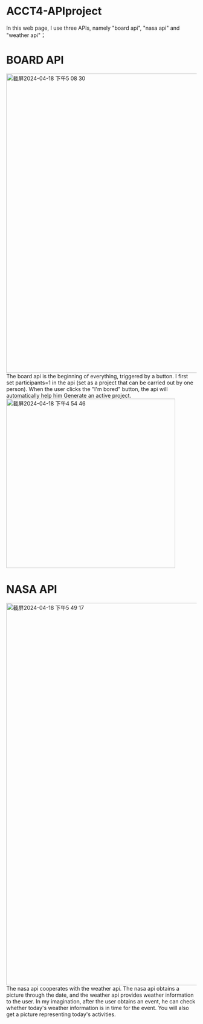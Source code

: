 # ACCT4-APIproject
In this web page, I use three APIs, namely "board api", "nasa api" and "weather api"；

# BOARD API
<img width="790" alt="截屏2024-04-18 下午5 08 30" src="https://github.com/JUANMAOV82/ACCT4-APIproject/assets/113642935/343b609b-a40f-4be5-b459-ec0af7bc9386">
The board api is the beginning of everything, triggered by a button. I first set participants=1 in the api (set as a project that can be carried out by one person). When the user clicks the "I'm bored" button, the api will automatically help him Generate an active project.
<img width="447" alt="截屏2024-04-18 下午4 54 46" src="https://github.com/JUANMAOV82/ACCT4-APIproject/assets/113642935/a467275f-1674-42bd-945b-7a5b8fadfc83">

# NASA API
<img width="1009" alt="截屏2024-04-18 下午5 49 17" src="https://github.com/JUANMAOV82/ACCT4-APIproject/assets/113642935/16c1e53d-a9c4-4f10-b5d6-01c49388b12e">
The nasa api cooperates with the weather api. The nasa api obtains a picture through the date, and the weather api provides weather information to the user. In my imagination, after the user obtains an event, he can check whether today's weather information is in time for the event. You will also get a picture representing today's activities.

